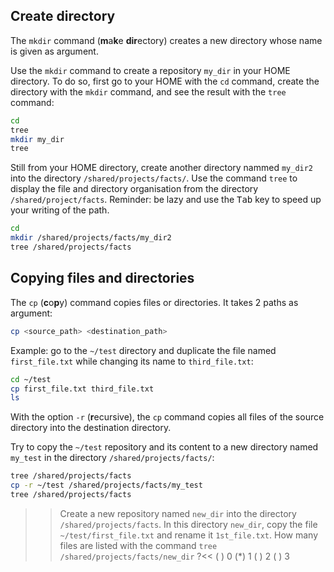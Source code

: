 ## Create directory

The `mkdir` command (**m**a**k**e **dir**ectory) creates a new directory whose name is given as argument.

Use the `mkdir` command to create a repository `my_dir` in your HOME directory. To do so, first go to your HOME with the `cd` command, create the directory with the `mkdir` command, and see the result with the `tree` command:

```bash
cd
tree
mkdir my_dir
tree
```

Still from your HOME directory, create another directory nammed `my_dir2` into the directory `/shared/projects/facts/`. 
Use the command `tree` to display the file and directory organisation from the directory `/shared/project/facts`. Reminder: be lazy and use the <kbd>Tab</kbd> key to speed up your writing of the path.

```bash
cd
mkdir /shared/projects/facts/my_dir2
tree /shared/projects/facts
```
## Copying files and directories

The `cp` (**c**o**p**y) command copies files or directories. It takes 2 paths as argument:

```bash
cp <source_path> <destination_path>
```

Example: go to the `~/test` directory and duplicate the file named `first_file.txt` while changing its name to `third_file.txt`:

```bash
cd ~/test
cp first_file.txt third_file.txt
ls 
```

With the option `-r` (**r**ecursive), the `cp` command copies all files of the source directory into the destination directory.

Try to copy the `~/test` repository and its content to a new directory named `my_test` in the directory `/shared/projects/facts/`:

```bash
tree /shared/projects/facts
cp -r ~/test /shared/projects/facts/my_test
tree /shared/projects/facts
```

>>Create a new repository named `new_dir` into the directory `/shared/projects/facts`. In this directory `new_dir`, copy the file `~/test/first_file.txt` and rename it `1st_file.txt`. How many files are listed with the command `tree /shared/projects/facts/new_dir` ?<<
( ) 0
(*) 1
( ) 2
( ) 3


